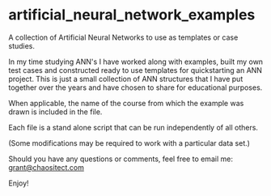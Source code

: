 # artificial_neural_network_examples
A collection of Artificial Neural Networks to use as templates or case studies.

In my time studying ANN's I have worked along with examples, built my own test cases and constructed ready to use templates for quickstarting an ANN project.
This is just a small collection of ANN structures that I have put together over the years and have chosen to share for educational purposes.

When applicable, the name of the course from which the example was drawn is included in the file.

Each file is a stand alone script that can be run independently of all others.

(Some modifications may be required to work with a particular data set.)

Should you have any questions or comments, feel free to email me: grant@chaositect.com

Enjoy!
